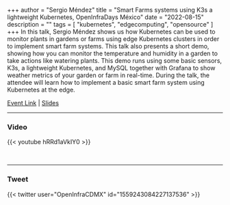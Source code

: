 +++
author = "Sergio Méndez"
title = "Smart Farms systems using K3s a lightweight Kubernetes, OpenInfraDays México"
date = "2022-08-15"
description = ""
tags = [
    "kubernetes",
    "edgecomputing",
    "opensource"
]
+++
In this talk, Sergio Méndez shows us how Kubernetes can be used to monitor plants in gardens or farms using edge Kubernetes clusters in order to implement smart farm systems. This talk also presents a short demo, showing how you can monitor the temperature and humidity in a garden to take actions like watering plants. This demo runs using some basic sensors, K3s, a lightweight Kubernetes, and MySQL together with Grafana to show weather metrics of your garden or farm in real-time. During the talk, the attendee will learn how to implement a basic smart farm system using Kubernetes at the edge.

[Event Link](https://eventee.co/en/e/open-infrastructure-days-mexico-2022-13797) | 
[Slides](https://b.link/SFK3sOIDMX2022)
<!--more-->
---

### Video

{{< youtube hRRd1aVkIY0 >}}

<br>

---

### Tweet

{{< twitter user="OpenInfraCDMX" id="1559243084227137536" >}}

<br>